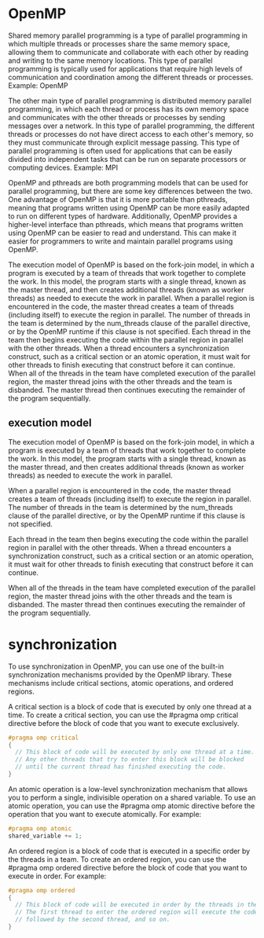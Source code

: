 # OpenMP

Shared memory parallel programming is a type of parallel programming in which multiple threads or processes share the same memory space, allowing them to communicate and collaborate with each other by reading and writing to the same memory locations. This type of parallel programming is typically used for applications that require high levels of communication and coordination among the different threads or processes. Example: OpenMP

The other main type of parallel programming is distributed memory parallel programming, in which each thread or process has its own memory space and communicates with the other threads or processes by sending messages over a network. In this type of parallel programming, the different threads or processes do not have direct access to each other's memory, so they must communicate through explicit message passing. This type of parallel programming is often used for applications that can be easily divided into independent tasks that can be run on separate processors or computing devices. Example: MPI

OpenMP and pthreads are both programming models that can be used for parallel programming, but there are some key differences between the two. One advantage of OpenMP is that it is more portable than pthreads, meaning that programs written using OpenMP can be more easily adapted to run on different types of hardware. Additionally, OpenMP provides a higher-level interface than pthreads, which means that programs written using OpenMP can be easier to read and understand. This can make it easier for programmers to write and maintain parallel programs using OpenMP.

The execution model of OpenMP is based on the fork-join model, in which a program is executed by a team of threads that work together to complete the work. In this model, the program starts with a single thread, known as the master thread, and then creates additional threads (known as worker threads) as needed to execute the work in parallel.
When a parallel region is encountered in the code, the master thread creates a team of threads (including itself) to execute the region in parallel. The number of threads in the team is determined by the num_threads clause of the parallel directive, or by the OpenMP runtime if this clause is not specified.
Each thread in the team then begins executing the code within the parallel region in parallel with the other threads. When a thread encounters a synchronization construct, such as a critical section or an atomic operation, it must wait for other threads to finish executing that construct before it can continue.
When all of the threads in the team have completed execution of the parallel region, the master thread joins with the other threads and the team is disbanded. The master thread then continues executing the remainder of the program sequentially.

## execution model
The execution model of OpenMP is based on the fork-join model, in which a program is executed by a team of threads that work together to complete the work. In this model, the program starts with a single thread, known as the master thread, and then creates additional threads (known as worker threads) as needed to execute the work in parallel.

When a parallel region is encountered in the code, the master thread creates a team of threads (including itself) to execute the region in parallel. The number of threads in the team is determined by the num_threads clause of the parallel directive, or by the OpenMP runtime if this clause is not specified.

Each thread in the team then begins executing the code within the parallel region in parallel with the other threads. When a thread encounters a synchronization construct, such as a critical section or an atomic operation, it must wait for other threads to finish executing that construct before it can continue.

When all of the threads in the team have completed execution of the parallel region, the master thread joins with the other threads and the team is disbanded. The master thread then continues executing the remainder of the program sequentially.

# synchronization
To use synchronization in OpenMP, you can use one of the built-in synchronization mechanisms provided by the OpenMP library. These mechanisms include critical sections, atomic operations, and ordered regions.

A critical section is a block of code that is executed by only one thread at a time. To create a critical section, you can use the #pragma omp critical directive before the block of code that you want to execute exclusively. 
```c
#pragma omp critical
{
  // This block of code will be executed by only one thread at a time.
  // Any other threads that try to enter this block will be blocked
  // until the current thread has finished executing the code.
}
```
An atomic operation is a low-level synchronization mechanism that allows you to perform a single, indivisible operation on a shared variable. To use an atomic operation, you can use the #pragma omp atomic directive before the operation that you want to execute atomically. For example:
```c
#pragma omp atomic
shared_variable += 1;
```
An ordered region is a block of code that is executed in a specific order by the threads in a team. To create an ordered region, you can use the #pragma omp ordered directive before the block of code that you want to execute in order. For example:
```c
#pragma omp ordered
{
  // This block of code will be executed in order by the threads in the team.
  // The first thread to enter the ordered region will execute the code first,
  // followed by the second thread, and so on.
}
```
